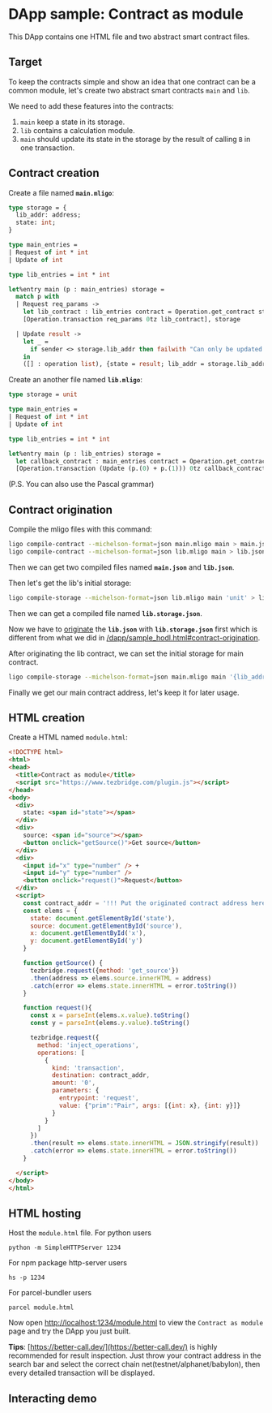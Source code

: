 # DApp sample: Contract as module

This DApp contains one HTML file and two abstract smart contract files.

## Target
To keep the contracts simple and show an idea that one contract can be a common module, let's create two abstract smart contracts `main` and `lib`. 

We need to add these features into the contracts:
1. `main` keep a state in its storage.
2. `lib` contains a calculation module.
3. `main` should update its state in the storage by the result of calling `B` in one transaction.

## Contract creation

Create a file named **`main.mligo`**:
```ocaml
type storage = {
  lib_addr: address;
  state: int;
}

type main_entries =
| Request of int * int
| Update of int

type lib_entries = int * int

let%entry main (p : main_entries) storage = 
  match p with
  | Request req_params ->
    let lib_contract : lib_entries contract = Operation.get_contract storage.lib_addr in
    [Operation.transaction req_params 0tz lib_contract], storage

  | Update result ->
    let _ =
      if sender <> storage.lib_addr then failwith "Can only be updated by lib contract"
    in
    ([] : operation list), {state = result; lib_addr = storage.lib_addr}
```

Create an another file named **`lib.mligo`**:
```ocaml
type storage = unit

type main_entries =
| Request of int * int
| Update of int

type lib_entries = int * int

let%entry main (p : lib_entries) storage = 
  let callback_contract : main_entries contract = Operation.get_contract sender in
  [Operation.transaction (Update (p.(0) + p.(1))) 0tz callback_contract], storage

```

(P.S. You can also use the Pascal grammar)

## Contract origination
Compile the mligo files with this command:
```sh
ligo compile-contract --michelson-format=json main.mligo main > main.json
ligo compile-contract --michelson-format=json lib.mligo main > lib.json
```

Then we can get two compiled files named **`main.json`** and **`lib.json`**.

Then let's get the lib's initial storage:
```sh
ligo compile-storage --michelson-format=json lib.mligo main 'unit' > lib.storage.json
```

Then we can get a compiled file named **`lib.storage.json`**.

Now we have to [originate](/dapp/originate_contract) the **`lib.json`** with **`lib.storage.json`** first which is different from what we did in [/dapp/sample_hodl.html#contract-origination](/dapp/sample_hodl.html#contract-origination).

After originating the lib contract, we can set the initial storage for main contract.
```sh
ligo compile-storage --michelson-format=json main.mligo main '{lib_addr = "PUT THE lib CONTRACT ADDRESS HERE!!!"; state = 0}' > main.storage.json
```

Finally we get our main contract address, let's keep it for later usage.

## HTML creation

Create a HTML named `module.html`:
```html
<!DOCTYPE html>
<html>
<head>
  <title>Contract as module</title>
  <script src="https://www.tezbridge.com/plugin.js"></script>
</head>
<body>
  <div>
    state: <span id="state"></span>
  </div>
  <div>
    source: <span id="source"></span>
    <button onclick="getSource()">Get source</button>
  </div>
  <div>
    <input id="x" type="number" /> +
    <input id="y" type="number" />
    <button onclick="request()">Request</button>
  </div>
  <script>
    const contract_addr = '!!! Put the originated contract address here !!!'
    const elems = {
      state: document.getElementById('state'),
      source: document.getElementById('source'),
      x: document.getElementById('x'),
      y: document.getElementById('y')
    }

    function getSource() {
      tezbridge.request({method: 'get_source'})
      .then(address => elems.source.innerHTML = address)
      .catch(error => elems.state.innerHTML = error.toString())
    }

    function request(){
      const x = parseInt(elems.x.value).toString()
      const y = parseInt(elems.y.value).toString()

      tezbridge.request({
        method: 'inject_operations',
        operations: [
          {
            kind: 'transaction',
            destination: contract_addr,
            amount: '0',
            parameters: {
              entrypoint: 'request',
              value: {"prim":"Pair", args: [{int: x}, {int: y}]}
            }
          }
        ]
      })
      .then(result => elems.state.innerHTML = JSON.stringify(result))
      .catch(error => elems.state.innerHTML = error.toString())
    }

  </script>
</body>
</html>
```

## HTML hosting

Host the `module.html` file.
For python users
```
python -m SimpleHTTPServer 1234
```

For npm package http-server users
```
hs -p 1234
```

For parcel-bundler users
```
parcel module.html
```

Now open [http://localhost:1234/module.html](http://localhost:1234/module.html) to view the `Contract as module` page and try the DApp you just built.

**Tips**: [https://better-call.dev/](https://better-call.dev/) is highly recommended for result inspection. Just throw your contract address in the search bar and select the correct chain net(testnet/alphanet/babylon), then every detailed transaction will be displayed.


## Interacting demo

<gif-loader src="/imgs/sample_module.gif" />
